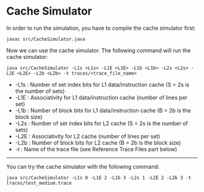 # Cache Simulator

In order to run the simulation, you have to compile the cache simulator first:
```
javac src/CacheSimulator.java
```

Now we can use the cache simulator. The following command will run the cache simulator:
```
java src/CacheSimulator -L1s <L1s> -L1E <L1E> -L1b <L1b> -L2s <L2s> -L2E <L2E> -L2b <L2b> -t traces/<trace_file_name>
```

* -L1s <L1s>: Number of set index bits for L1 data/instruction cache (S = 2s is the number of sets)
* -L1E <L1E>: Associativity for L1 data/instruction cache (number of lines per set)
* -L1b <L1b>: Number of block bits for L1 data/instruction cache (B = 2b is the block size)
* -L2s <L2s>: Number of set index bits for L2 cache (S = 2s is the number of sets)
* -L2E <L2E>: Associativity for L2 cache (number of lines per set)
* -L2b <L2b>: Number of block bits for L2 cache (B = 2b is the block size)
* -t <tracefile>: Name of the trace file (see Reference Trace Files part below)

---

You can try the cache simulator with the following command:
```
java src/CacheSimulator -L1s 0 -L1E 2 -L1b 3 -L2s 1 -L2E 2 -L2b 3 -t traces/test_medium.trace
```
